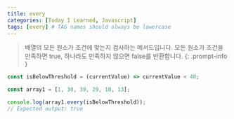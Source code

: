```yaml
---
title: every
categories: [Today I Learned, Javascript]
tags: [every] # TAG names should always be lowercase
---
```


> 배열의 모든 원소가 조건에 맞는지 검사하는 메서드입니다. 모든 원소가 조건을 만족하면 true, 하나라도 만족하지 않으면 false를 반환합니다.
{: .prompt-info }

```js
const isBelowThreshold = (currentValue) => currentValue < 40;

const array1 = [1, 30, 39, 29, 10, 13];

console.log(array1.every(isBelowThreshold));
// Expected output: true
```
